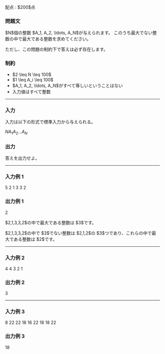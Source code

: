
<div>

<span>

<span>

<p>
配点 : $200$点
</p>

<div>

<section>

### **問題文**

<p>
$N$個の整数 $A_1, A_2, \ldots, A_N$が与えられます。 このうち最大でない整数の中で最大である整数を求めてください。
</p>

<p>
ただし、この問題の制約下で答えは必ず存在します。
</p>

</section>

</div>

<div>

<section>

### **制約**

<ul>

<li>
$2 \leq N \leq 100$
</li>

<li>
$1 \leq A_i \leq 100$
</li>

<li>
$A_1, A_2, \ldots, A_N$がすべて等しいということはない
</li>

<li>
入力値はすべて整数
</li>

</ul>

</section>

</div>

---

<div>

<div>

<section>

### **入力**

<p>
入力は以下の形式で標準入力から与えられる。
</p>

<div>

$N$$A_1$$A_2$$\ldots$$A_N$
</div>

</section>

</div>

<div>

<section>

### **出力**

<p>
答えを出力せよ。
</p>

</section>

</div>

</div>

---

<div>

<section>

### **入力例 1**

<div>

5
2 1 3 3 2

</div>

</section>

</div>

<div>

<section>

### **出力例 1**

<div>

2

</div>

<p>
$2,1,3,3,2$の中で最大である整数は $3$です。
</p>

<p>
$2,1,3,3,2$の中で $3$でない整数は $2,1,2$の $3$つであり、これらの中で最大である整数は $2$です。
</p>

</section>

</div>

---

<div>

<section>

### **入力例 2**

<div>

4
4 3 2 1

</div>

</section>

</div>

<div>

<section>

### **出力例 2**

<div>

3

</div>

</section>

</div>

---

<div>

<section>

### **入力例 3**

<div>

8
22 22 18 16 22 18 18 22

</div>

</section>

</div>

<div>

<section>

### **出力例 3**

<div>

18

</div>

</section>

</div>

</span>

</span>

</div>
